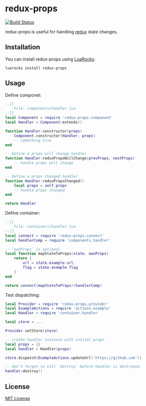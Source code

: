 # redux-props
[![Build Status](https://api.travis-ci.org/pyericz/redux-props.svg?branch=master)](https://travis-ci.org/pyericz/redux-props)

redux-props is useful for handling [redux](https://github.com/pyericz/redux-lua) state changes.

## Installation
You can install redux-props using [LuaRocks](http://luarocks.org/modules/pyericz/redux-props):
```
luarocks install redux-props
```

## Usage
Define componet:
```lua
--[[
    File: components/handler.lua
--]]
local Component = require 'redux-props.component'
local Handler = Component:extends()

function Handler:constructor(props)
    Component.constructor(Handler, props)
    -- something else
end

-- Define a props will change handler
function Handler:reduxPropsWillChange(prevProps, nextProps)
    -- handle props will change
end

-- Define a props changed handler
function Handler:reduxPropsChanged()
    local props = self.props
    -- handle props changed
end

return Handler
```

Define container:
```lua
--[[
    File: containers/handler.lua
--]]
local connect = require 'redux-props.connect'
local handlerComp = require 'components.handler'

-- `ownProps` is optional
local function mapStateToProps(state, ownProps)
    return {
        url = state.example.url,
        flag = state.example.flag
    }
end

return connect(mapStateToProps)(handlerComp)
```

Test dispatching:
```lua
local Provider = require 'redux-props.provider'
local ExampleActions = require 'actions.example'
local Handler = require 'container.handler'

local store = ...

Provider.setStore(store)

-- create handler instance with initial props.
local props = {}
local handler = Handler(props)

store.dispatch(ExampleActions.updateUrl('https://github.com'))

-- don't forget to call `destroy` before handler is destroyed.
handler:destroy()
```

## License
[MIT License](https://github.com/pyericz/redux-props/blob/master/LICENSE)
